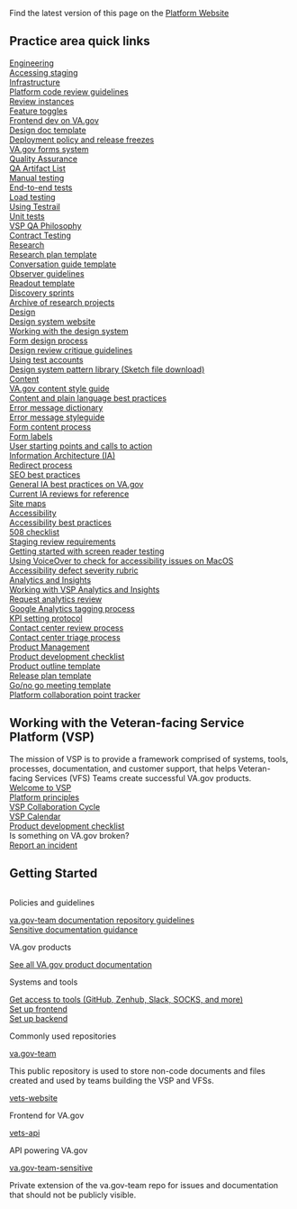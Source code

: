 Find the latest version of this page on the [Platform Website](https://depo-platform-documentation.scrollhelp.site/index.html)

  <!-- Practice area quick links -->
  <section class="px-40 pt-10">
    <h2 class="font-bold text-3xl">
      Practice area quick links
    </h2>
    <div class="grid grid-cols-3 gap-8 pt-4">
      <div class="practice-area">
        <div class="pb-4 border-b">
          <a
            target="_blank"
            href="https://github.com/department-of-veterans-affairs/va.gov-team/tree/master/platform/engineering"
            class="practice-area-heading text-blue-800 font-bold text-2xl hover:underline"
            >Engineering</a
          >
        </div>
        <div class="border-b py-2">
          <a
            target="_blank"
            href="https://github.com/department-of-veterans-affairs/va.gov-team-sensitive/blob/master/Administrative/accessing-staging.md"
            class="practice-area-link text-blue-800 hover:underline"
            >Accessing staging</a
          >
        </div>
        <div class="border-b py-2">
          <a
            target="_blank"
            href="https://github.com/department-of-veterans-affairs/va.gov-team/tree/master/platform/engineering/infrastructure"
            class="practice-area-link text-blue-800 hover:underline"
            >Infrastructure</a
          >
        </div>
        <div class="border-b py-2">
          <a
            target="_blank"
            href="https://github.com/department-of-veterans-affairs/va.gov-team/blob/master/platform/engineering/code_review_guidelines.md"
            class="practice-area-link text-blue-800 hover:underline"
            >Platform code review guidelines</a
          >
        </div>
        <div class="border-b py-2">
          <a
            target="_blank"
            href="https://github.com/department-of-veterans-affairs/va.gov-team/blob/master/platform/engineering/backend/review-instances.md"
            class="practice-area-link text-blue-800 hover:underline"
            >Review instances</a
          >
        </div>
        <div class="border-b py-2">
          <a
            target="_blank"
            href="https://department-of-veterans-affairs.github.io/veteran-facing-services-tools/platform/tools/feature-toggles/"
            class="practice-area-link text-blue-800 hover:underline"
            >Feature toggles</a
          >
        </div>
        <div class="border-b py-2">
          <a
            target="_blank"
            href="https://department-of-veterans-affairs.github.io/veteran-facing-services-tools/"
            class="practice-area-link text-blue-800 hover:underline"
            >Frontend dev on VA.gov</a
          >
        </div>
        <div class="border-b py-2">
          <a
            target="_blank"
            href="https://github.com/department-of-veterans-affairs/va.gov-team/tree/master/platform/engineering/design-docs"
            class="practice-area-link text-blue-800 hover:underline"
            >Design doc template</a
          >
        </div>
        <div class="border-b py-2">
          <a
            target="_blank"
            href="https://github.com/department-of-veterans-affairs/va.gov-team/blob/master/platform/working-with-vsp/policies-work-norms/deployment-policy.md"
            class="practice-area-link text-blue-800 hover:underline"
            >Deployment policy and release freezes</a
          >
        </div>
        <div class="border-b py-2">
          <a
            target="_blank"
            href="https://department-of-veterans-affairs.github.io/veteran-facing-services-tools/forms"
            class="practice-area-link text-blue-800 hover:underline"
            >VA.gov forms system</a
          >
        </div>
      </div>
      <div class="practice-area">
        <div class="pb-4 border-b">
          <a
            target="_blank"
            href="https://github.com/department-of-veterans-affairs/va.gov-team/blob/master/platform/quality-assurance/README.md"
            class="practice-area-heading text-blue-800 font-bold text-2xl hover:underline"
            >Quality Assurance</a
          >
        </div>
        <div class="border-b py-2">
          <a
            target="_blank"
            href="https://github.com/department-of-veterans-affairs/va.gov-team/blob/master/platform/quality-assurance/qa-artifacts.md"
            class="practice-area-link text-blue-800 hover:underline"
            >QA Artifact List</a
          >
        </div>
        <div class="border-b py-2">
          <a
            target="_blank"
            href="https://github.com/department-of-veterans-affairs/va.gov-team/tree/master/platform/quality-assurance/manual-testing"
            class="practice-area-link text-blue-800 hover:underline"
            >Manual testing</a
          >
        </div>
        <div class="border-b py-2">
          <a
            target="_blank"
            href="https://github.com/department-of-veterans-affairs/va.gov-team/tree/master/platform/quality-assurance/e2e-testing"
            class="practice-area-link text-blue-800 hover:underline"
            >End-to-end tests</a
          >
        </div>
        <div class="border-b py-2">
          <a
            target="_blank"
            href="https://github.com/department-of-veterans-affairs/va.gov-team/tree/master/platform/quality-assurance/load-testing"
            class="practice-area-link text-blue-800 hover:underline"
            >Load testing</a
          >
        </div>
        <div class="border-b py-2">
          <a
            target="_blank"
            href="https://github.com/department-of-veterans-affairs/va.gov-team/tree/master/platform/quality-assurance/testrail"
            class="practice-area-link text-blue-800 hover:underline"
            >Using Testrail</a
          >
        </div>
        <div class="border-b py-2">
          <a
            target="_blank"
            href="https://github.com/department-of-veterans-affairs/va.gov-team/blob/master/platform/quality-assurance/unit-testing/README.md"
            class="practice-area-link text-blue-800 hover:underline"
            >Unit tests</a
          >
        </div>
        <div class="border-b py-2">
          <a
            target="_blank"
            href="https://github.com/department-of-veterans-affairs/va.gov-team/blob/master/platform/quality-assurance/philosophy/README.md"
            class="practice-area-link text-blue-800 hover:underline"
            >VSP QA Philosophy</a
          >
        </div>
        <div class="border-b py-2">
          <a
            target="_blank"
            href="https://github.com/department-of-veterans-affairs/va.gov-team/blob/master/platform/testing/contract-testing/README.md"
            class="practice-area-link text-blue-800 hover:underline"
            >Contract Testing</a
          >
        </div>
      </div>
      <div class="practice-area">
        <div class="pb-4 border-b">
          <a
            target="_blank"
            href="https://github.com/department-of-veterans-affairs/va.gov-team/blob/master/platform/research/README.md"
            class="practice-area-heading text-blue-800 font-bold text-2xl hover:underline"
            >Research</a
          >
        </div>
        <div class="border-b py-2">
          <a
            target="_blank"
            href="https://github.com/department-of-veterans-affairs/va.gov-team/blob/master/platform/research/research-plan-template.md"
            class="practice-area-link text-blue-800 hover:underline"
            >Research plan template</a
          >
        </div>
        <div class="border-b py-2">
          <a
            target="_blank"
            href="https://github.com/department-of-veterans-affairs/va.gov-team/blob/master/platform/research/planning/conversation-guide-template.md"
            class="practice-area-link text-blue-800 hover:underline"
            >Conversation guide template</a
          >
        </div>
        <div class="border-b py-2">
          <a
            target="_blank"
            href="https://github.com/department-of-veterans-affairs/va.gov-team/blob/master/platform/research/during-research/howto-observer-instructions.md"
            class="practice-area-link text-blue-800 hover:underline"
            >Observer guidelines</a
          >
        </div>
        <div class="border-b py-2">
          <a
            target="_blank"
            href="https://github.com/department-of-veterans-affairs/va.gov-team/blob/master/platform/research/synthesis/session-report-template.md"
            class="practice-area-link text-blue-800 hover:underline"
            >Readout template</a
          >
        </div>
        <div class="border-b py-2">
          <a
            target="_blank"
            href="https://github.com/department-of-veterans-affairs/va.gov-team/blob/master/platform/research/discovery-sprints/README.md"
            class="practice-area-link text-blue-800 hover:underline"
            >Discovery sprints</a
          >
        </div>
        <div class="border-b py-2">
          <a
            target="_blank"
            href="https://github.com/department-of-veterans-affairs/va.gov-team/blob/master/platform/research/research-history.md"
            class="practice-area-link text-blue-800 hover:underline"
            >Archive of research projects</a
          >
        </div>
      </div>
      <div class="practice-area">
        <div class="pb-4 border-b">
          <a
            target="_blank"
            href="https://github.com/department-of-veterans-affairs/va.gov-team/blob/master/platform/design/README.md"
            class="practice-area-heading text-blue-800 font-bold text-2xl hover:underline"
            >Design</a
          >
        </div>
        <div class="border-b py-2">
          <a
            target="_blank"
            href="https://design.va.gov/"
            class="practice-area-link text-blue-800 hover:underline"
            >Design system website</a
          >
        </div>
        <div class="border-b py-2">
          <a
            target="_blank"
            href="https://github.com/department-of-veterans-affairs/va.gov-team/blob/master/platform/design/design-system/README.md"
            class="practice-area-link text-blue-800 hover:underline"
            >Working with the design system</a
          >
        </div>
        <div class="border-b py-2">
          <a
            target="_blank"
            href="https://github.com/department-of-veterans-affairs/va.gov-team/blob/master/platform/design/design-resources/form-design-process.md"
            class="practice-area-link text-blue-800 hover:underline"
            >Form design process</a
          >
        </div>
        <div class="border-b py-2">
          <a
            target="_blank"
            href="https://github.com/department-of-veterans-affairs/va.gov-team/blob/master/platform/design/design-review-critique-guidelines.md"
            class="practice-area-link text-blue-800 hover:underline"
            >Design review critique guidelines</a
          >
        </div>
        <div class="border-b py-2">
          <a
            target="_blank"
            href="https://github.com/department-of-veterans-affairs/va.gov-team-sensitive/blob/master/Administrative/using-test-accounts.md"
            class="practice-area-link text-blue-800 hover:underline"
            >Using test accounts</a
          >
        </div>
        <div class="border-b py-2">
          <a
            target="_blank"
            href="https://design.va.gov/downloads/VA-gov-Pattern-Library.sketch"
            class="practice-area-link text-blue-800 hover:underline"
            >Design system pattern library (Sketch file download)</a
          >
        </div>
      </div>
      <div class="practice-area">
        <div class="pb-4 border-b">
          <a
            target="_blank"
            href="https://github.com/department-of-veterans-affairs/va.gov-team/blob/master/platform/content/README.md"
            class="practice-area-heading text-blue-800 font-bold text-2xl hover:underline"
            >Content</a
          >
        </div>
        <div class="border-b py-2">
          <a
            target="_blank"
            href="https://design.va.gov/content-style-guide/"
            class="practice-area-link text-blue-800 hover:underline"
            >VA.gov content style guide</a
          >
        </div>
        <div class="border-b py-2">
          <a
            target="_blank"
            href="https://github.com/department-of-veterans-affairs/va.gov-team/blob/master/platform/content/content-best-practices.md"
            class="practice-area-link text-blue-800 hover:underline"
            >Content and plain language best practices</a
          >
        </div>
        <div class="border-b py-2">
          <a
            target="_blank"
            href="https://design.va.gov/patterns/messaging-dictionary"
            class="practice-area-link text-blue-800 hover:underline"
            >Error message dictionary</a
          >
        </div>
        <div class="border-b py-2">
          <a
            target="_blank"
            href="https://design.va.gov/patterns/messaging-error-messages"
            class="practice-area-link text-blue-800 hover:underline"
            >Error message styleguide</a
          >
        </div>
        <div class="border-b py-2">
          <a
            target="_blank"
            href="https://github.com/department-of-veterans-affairs/va.gov-team/blob/master/platform/content/form-content-process.md"
            class="practice-area-link text-blue-800 hover:underline"
            >Form content process</a
          >
        </div>
        <div class="border-b py-2">
          <a
            target="_blank"
            href="https://github.com/department-of-veterans-affairs/va.gov-team/blob/master/platform/content/form-labels.md"
            class="practice-area-link text-blue-800 hover:underline"
            >Form labels</a
          >
        </div>
        <div class="border-b py-2">
          <a
            target="_blank"
            href="https://github.com/department-of-veterans-affairs/va.gov-team-sensitive/blob/366af8d45ce4c639b506ad8426008871f9e2c960/New-VA.gov-starting-points-and-CTAs-2019-03.pdf"
            class="practice-area-link text-blue-800 hover:underline"
            >User starting points and calls to action</a
          >
        </div>
      </div>
      <div class="practice-area">
        <div class="pb-4 border-b">
          <a
            target="_blank"
            href="https://github.com/department-of-veterans-affairs/va.gov-team/blob/master/platform/information-architecture/README.md"
            class="practice-area-heading text-blue-800 font-bold text-2xl hover:underline"
            >Information Architecture (IA)</a
          >
        </div>
        <div class="border-b py-2">
          <a
            target="_blank"
            href="https://github.com/department-of-veterans-affairs/va.gov-team/blob/master/platform/information-architecture/request-redirect.md"
            class="practice-area-link text-blue-800 hover:underline"
            >Redirect process</a
          >
        </div>
        <div class="border-b py-2">
          <a
            target="_blank"
            href="https://github.com/department-of-veterans-affairs/va.gov-team/blob/master/platform/information-architecture/seo-best-practices.md"
            class="practice-area-link text-blue-800 hover:underline"
            >SEO best practices</a
          >
        </div>
        <div class="border-b py-2">
          <a
            target="_blank"
            href="https://github.com/department-of-veterans-affairs/va.gov-team/blob/master/platform/information-architecture/ia-best-practices.md"
            class="practice-area-link text-blue-800 hover:underline"
            >General IA best practices on VA.gov</a
          >
        </div>
        <div class="border-b py-2">
          <a
            target="_blank"
            href="https://github.com/department-of-veterans-affairs/va.gov-team/blob/master/platform/information-architecture/ia-reviews/README.md"
            class="practice-area-link text-blue-800 hover:underline"
            >Current IA reviews for reference</a
          >
        </div>
        <div class="border-b py-2">
          <a
            target="_blank"
            href="https://github.com/department-of-veterans-affairs/va.gov-team/blob/master/platform/information-architecture/site-maps.md"
            class="practice-area-link text-blue-800 hover:underline"
            >Site maps</a
          >
        </div>
      </div>
      <div class="practice-area">
        <div class="pb-4 border-b">
          <a
            target="_blank"
            href="https://github.com/department-of-veterans-affairs/va.gov-team/blob/master/platform/accessibility/README.md"
            class="practice-area-heading text-blue-800 font-bold text-2xl hover:underline"
            >Accessibility</a
          >
        </div>
        <div class="border-b py-2">
          <a
            target="_blank"
            href="https://github.com/department-of-veterans-affairs/va.gov-team/blob/master/platform/accessibility/508-accessibility-best-practices.md"
            class="practice-area-link text-blue-800 hover:underline"
            >Accessibility best practices</a
          >
        </div>
        <div class="border-b py-2">
          <a
            target="_blank"
            href="https://github.com/department-of-veterans-affairs/va.gov-team/blob/master/platform/accessibility/508-checklist.md"
            class="practice-area-link text-blue-800 hover:underline"
            >508 checklist</a
          >
        </div>
        <div class="border-b py-2">
          <a
            target="_blank"
            href="https://github.com/department-of-veterans-affairs/va.gov-team/blob/master/platform/accessibility/guidance/staging-review-processes.md"
            class="practice-area-link text-blue-800 hover:underline"
            >Staging review requirements</a
          >
        </div>
          <div class="border-b py-2">
          <a
            target="_blank"
            href="https://github.com/department-of-veterans-affairs/va.gov-team/blob/master/platform/accessibility/resources/screenreader-testing-cross-platform.md"
            class="practice-area-link text-blue-800 hover:underline"
            >Getting started with screen reader testing</a
          >
        </div>
        <div class="border-b py-2">
          <a
            target="_blank"
            href="https://github.com/department-of-veterans-affairs/va.gov-team/blob/master/platform/accessibility/resources/mac-voiceover-guide.md"
            class="practice-area-link text-blue-800 hover:underline"
            >Using VoiceOver to check for accessibility issues on MacOS</a
          >
        </div>
        <div class="border-b py-2">
          <a
            target="_blank"
            href="https://github.com/department-of-veterans-affairs/va.gov-team/blob/master/platform/accessibility/guidance/defect-severity-rubric.md"
            class="practice-area-link text-blue-800 hover:underline"
            >Accessibility defect severity rubric</a
          >
        </div>
      </div>
      <div class="practice-area">
        <div class="pb-4 border-b">
          <a
            target="_blank"
            href="https://github.com/department-of-veterans-affairs/va.gov-team/tree/master/platform/analytics"
            class="practice-area-heading text-blue-800 font-bold text-2xl hover:underline"
            >Analytics and Insights</a
          >
        </div>
        <div class="border-b py-2">
          <a
            target="_blank"
            href="https://github.com/department-of-veterans-affairs/va.gov-team/blob/master/platform/analytics/analytics-communication-guide.md"
            class="practice-area-link text-blue-800 hover:underline"
            >Working with VSP Analytics and Insights</a
          >
        </div>
        <div class="border-b py-2">
          <a
            target="_blank"
            href="https://github.com/department-of-veterans-affairs/va.gov-team/blob/master/platform/analytics/rules-of-engagement-request-review.md"
            class="practice-area-link text-blue-800 hover:underline"
            >Request analytics review</a
          >
        </div>
        <div class="border-b py-2">
          <a
            target="_blank"
            href="https://github.com/department-of-veterans-affairs/va.gov-team/blob/master/platform/analytics/rules-of-engagement-analytics-implementation-qa.md"
            class="practice-area-link text-blue-800 hover:underline"
            >Google Analytics tagging process</a
          >
        </div>
        <div class="border-b py-2">
          <a
            target="_blank"
            href="https://github.com/department-of-veterans-affairs/va.gov-team/blob/master/platform/analytics/kpi-setting-protocol.md"
            class="practice-area-link text-blue-800 hover:underline"
            >KPI setting protocol</a
          >
        </div>
        <div class="border-b py-2">
          <a
            target="_blank"
            href="https://github.com/department-of-veterans-affairs/va.gov-team/blob/master/platform/contact-center/request-contact-center-review.md"
            class="practice-area-link text-blue-800 hover:underline"
            >Contact center review process</a
          >
        </div>
        <div class="border-b py-2">
          <a
            target="_blank"
            href="https://github.com/department-of-veterans-affairs/va.gov-team/blob/master/platform/contact-center/tier-3-escalation-process.md"
            class="practice-area-link text-blue-800 hover:underline"
            >Contact center triage process</a
          >
        </div>
      </div>
      <div class="practice-area">
        <div class="pb-4 border-b">
          <a
            target="_blank"
            href="https://github.com/department-of-veterans-affairs/va.gov-team/tree/master/platform/product-management"
            class="practice-area-heading text-blue-800 font-bold text-2xl hover:underline"
            >Product Management</a
          >
        </div>
        <div class="border-b py-2">
          <a
            target="_blank"
            href="https://github.com/department-of-veterans-affairs/va.gov-team/blob/master/platform/working-with-vsp/orientation/Product%20Development%20Checklist.md"
            class="practice-area-link text-blue-800 hover:underline"
            >Product development checklist</a
          >
        </div>
        <div class="border-b py-2">
          <a
            target="_blank"
            href="https://github.com/department-of-veterans-affairs/va.gov-team/blob/master/platform/product-management/product-outline-template.md"
            class="practice-area-link text-blue-800 hover:underline"
            >Product outline template</a
          >
        </div>
        <div class="border-b py-2">
          <a
            target="_blank"
            href="https://github.com/department-of-veterans-affairs/va.gov-team/blob/master/platform/product-management/release-plan-template.md"
            class="practice-area-link text-blue-800 hover:underline"
            >Release plan template</a
          >
        </div>
        <div class="border-b py-2">
          <a
            target="_blank"
            href="https://github.com/department-of-veterans-affairs/va.gov-team/blob/master/platform/product-management/go-no-go-meeting-template.md"
            class="practice-area-link text-blue-800 hover:underline"
            >Go/no go meeting template</a
          >
        </div>
        <div class="border-b py-2">
          <a
            target="_blank"
            href="https://docs.google.com/spreadsheets/d/1d219oL1zCvCvnv1Bx-dI-GMzwgbarLv9_bzMSa3ULjA/edit"
            class="practice-area-link text-blue-800 hover:underline"
            >Platform collaboration point tracker</a
          >
        </div>
      </div>
    </div>
  </section>

  <!-- Working with VSP -->
  <section class="px-40 pt-16">
    <h2 class="font-bold text-3xl">
      Working with the Veteran-facing Service Platform (VSP)
    </h2>
    <div class="pt-4 pb-6">
      The mission of VSP is to provide a framework comprised of systems,
      tools, processes, documentation, and customer support, that helps
      Veteran-facing Services (VFS) Teams create successful VA.gov products.
    </div>
    <div class="grid grid-cols-2 gap-4">
      <div class="column">
        <div class="border-b py-2 max-w-xs border-t">
          <a
            target="_blank"
            href="https://github.com/department-of-veterans-affairs/va.gov-team/blob/master/platform/working-with-vsp/orientation/Welcome%20to%20VSP.md"
            class="working-with-vsp-link text-blue-800 hover:underline"
            >Welcome to VSP</a
          >
        </div>
        <div class="border-b py-2 max-w-xs">
          <a
            target="_blank"
            href="https://github.com/department-of-veterans-affairs/va.gov-team/blob/master/platform/working-with-vsp/policies-work-norms/platform-principles.md"
            class="working-with-vsp-link text-blue-800 hover:underline"
            >Platform principles</a
          >
        </div>
        <div class="border-b py-2 max-w-xs">
          <a
            target="_blank"
            href="https://github.com/department-of-veterans-affairs/va.gov-team/tree/master/platform/working-with-vsp/vsp-collaboration-cycle"
            class="working-with-vsp-link text-blue-800 hover:underline"
            >VSP Collaboration Cycle</a
          >
        </div>
        <div class="border-b py-2 max-w-xs">
          <a
            target="_blank"
            href="https://calendar.google.com/calendar/embed?src=adhocteam.us_4dn3o77gcm5e3vbiedlha96tc0%40group.calendar.google.com&ctz=America%2FNew_York"
            class="working-with-vsp-link text-blue-800 hover:underline"
            >VSP Calendar</a
          >
        </div>
        <div class="border-b py-2 max-w-xs">
          <a
            target="_blank"
            href="https://github.com/department-of-veterans-affairs/va.gov-team/blob/master/platform/working-with-vsp/orientation/Product%20Development%20Checklist.md"
            class="working-with-vsp-link text-blue-800 hover:underline"
            >Product development checklist</a
          >
        </div>
      </div>
      <div class="column">
        <div class="pb-2 border-b-2 max-w-sm border-blue-800 font-bold">
          Is something on VA.gov broken?
        </div>
        <div class="pt-4">
          <a
            target="_blank"
            href="https://github.com/department-of-veterans-affairs/va.gov-team/blob/master/platform/working-with-vsp/policies-work-norms/reporting-an-incident-to-the-platform.md"
            class="text-blue-800 hover:underline"
            >Report an incident</a
          >
        </div>
      </div>
    </div>
  </section>

  <!-- Getting Started -->
  <section class="getting-started px-40 pt-16 pb-32">
    <h2 class="font-bold text-4xl">Getting Started</h2>
    <div class="grid grid-cols-2 gap-4 pt-12">
      <div class="column bg-gray-100">
        <!-- Policies and Guidelines -->
        <div class="policies p-6">
          <p class="font-bold text-xl pt-2">Policies and guidelines</p>
          <div class="pt-4">
            <a
              target="_blank"
              href="https://github.com/department-of-veterans-affairs/va.gov-team/blob/master/platform/working-with-vsp/orientation/repo-guidelines.md"
              class="policy-link text-blue-800 hover:underline"
              >va.gov-team documentation repository guidelines</a
            >
          </div>
          <div class="pt-4">
            <a
              target="_blank"
              href="https://github.com/department-of-veterans-affairs/va.gov-team/blob/master/platform/working-with-vsp/policies-work-norms/sensitive-guidance.md"
              class="policy-link text-blue-800 hover:underline"
              >Sensitive documentation guidance</a
            >
          </div>
        </div>
        <!-- VA.gov products -->
        <div class="products px-6">
          <p class="font-bold text-xl">VA.gov products</p>
          <div class="pt-4">
            <a
              target="_blank"
              href="https://github.com/department-of-veterans-affairs/va.gov-team/tree/master/products"
              class="product-link text-blue-800 hover:underline"
              >See all VA.gov product documentation</a
            >
          </div>
        </div>
        <!-- Systems and Tools -->
        <div class="tools p-6">
          <p class="font-bold text-xl">Systems and tools</p>
          <div class="pt-4">
            <a
              target="_blank"
              href="https://github.com/department-of-veterans-affairs/va.gov-team/blob/master/platform/working-with-vsp/orientation/request-access-to-tools.md"
              class="tool-link text-blue-800 hover:underline"
              >Get access to tools (GitHub, Zenhub, Slack, SOCKS, and more)</a
            >
          </div>
          <div class="pt-4">
            <a
              target="_blank"
              href="https://department-of-veterans-affairs.github.io/veteran-facing-services-tools/getting-started/"
              class="tool-link text-blue-800 hover:underline"
              >Set up frontend</a
            >
          </div>
          <div class="pt-4">
            <a
              target="_blank"
              href="https://github.com/department-of-veterans-affairs/vets-api#vets-api-"
              class="tool-link text-blue-800 hover:underline"
              >Set up backend</a
            >
          </div>
        </div>
      </div>
      <!-- List of repos -->
      <div class="column bg-gray-100">
        <div class="p-6 repos">
          <p class="font-bold text-xl pb-4">Commonly used repositories</p>
          <div class="repo">
            <a
              class="repo-link text-blue-800 hover:underline"
              target="_blank"
              href="https://github.com/department-of-veterans-affairs/va.gov-team"
              >va.gov-team</a
            >
            <p class="pt-2 pb-4">
              This public repository is used to store non-code documents and files created and used by teams building the VSP and VFSs.
            </p>
          </div>
          <div class="repo">
            <a
              class="repo-link text-blue-800 hover:underline"
              target="_blank"
              href="https://github.com/department-of-veterans-affairs/vets-website"
              >vets-website</a
            >
            <p class="pt-2 pb-4">
              Frontend for VA.gov
            </p>
          </div>
          <div class="repo">
            <a
              class="repo-link text-blue-800 hover:underline"
              target="_blank"
              href="https://github.com/department-of-veterans-affairs/vets-api"
              >vets-api</a>
            <p class="pt-2 pb-4">
              API powering VA.gov
            </p>
          </div>
          <div class="repo">
            <a
              class="repo-link text-blue-800 hover:underline"
              target="_blank"
              href="https://github.com/department-of-veterans-affairs/va.gov-team-sensitive"
              >va.gov-team-sensitive</a>
            <p class="pt-2 pb-4">
              Private extension of the va.gov-team repo for issues and documentation that should not be publicly visible.
            </p>
          </div>
        </div>
      </div>
    </div>
  </section>
